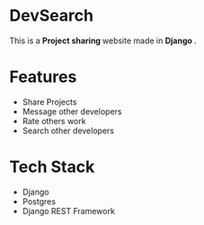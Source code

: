 # DevSearch
This is a <strong> Project sharing </strong> website made in <strong> Django </strong>.



# Features
<ul>
<li> Share Projects </li>
<li> Message other developers </li>
<li> Rate others work </li>
<li> Search other developers </li>
</ul>






# Tech Stack
<ul>
<li> Django </li>
<li> Postgres</li>
<li> Django REST Framework </li>
</ul>
